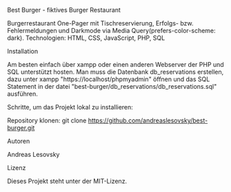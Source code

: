 Best Burger - fiktives Burger Restaurant

Burgerrestaurant One-Pager mit Tischreservierung, Erfolgs- bzw. Fehlermeldungen und Darkmode via Media Query(prefers-color-scheme: dark). Technologien: HTML, CSS, JavaScript, PHP, SQL

Installation

Am besten einfach über xampp oder einen anderen Webserver der PHP und SQL unterstützt hosten. Man muss die Datenbank db_reservations erstellen, dazu unter xampp "https://localhost/phpmyadmin" öffnen und das SQL Statement in der datei   "best-burger/db_reservations/db_reservations.sql" ausführen.

Schritte, um das Projekt lokal zu installieren:

Repository klonen: git clone https://github.com/andreaslesovsky/best-burger.git

Autoren

Andreas Lesovsky

Lizenz

Dieses Projekt steht unter der MIT-Lizenz.
